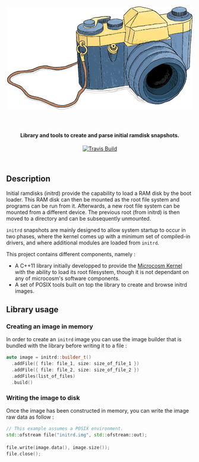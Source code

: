 <h1 align="center">
  <br>
  <a href="#"><img width="500" src="snapshot.png" alt="initrd-snapshot" /></a>
  <br><br>
</h1>

<h4 align="center">Library and tools to create and parse initial ramdisk snapshots. </h4>

<p align="center">
  <a href="https://travis-ci.org/HQarroum/initrd-snapshot">
    <img src="https://travis-ci.org/HQarroum/initrd-snapshot.svg"
         alt="Travis Build">
  </a>
</p>
<br>

## Description

Initial ramdisks (initrd) provide the capability to load a RAM disk by the boot loader. This RAM disk can then be mounted as the root file system and programs can be run from it. Afterwards, a new root file system can be mounted from a different device. The previous root (from initrd) is then moved to a directory and can be subsequently unmounted.

`initrd` snapshots are mainly designed to allow system startup to occur in two phases, where the kernel comes up with a minimum set of compiled-in drivers, and where additional modules are loaded from `initrd`.

This project contains different components, namely :

 * A C++11 library initially developped to provide the [Microcosm Kernel](https://github.com/HQarroum/microcosm) with the ability to load its root filesystem, though it is not dependant on any of microcosm's software components.
 * A set of POSIX tools built on top the library to create and browse initrd images.

## Library usage

### Creating an image in memory

In order to create an `initrd` image you can use the image builder that is bundled with the library before writing it to a file :

```c++
auto image = initrd::builder_t()
  .addFile({ file: file_1, size: size_of_file_1 })
  .addFile({ file: file_2, size: size_of_file_2 })
  .addFiles(list_of_files)
  .build()
```

### Writing the image to disk

Once the image has been constructed in memory, you can write the image raw data as follow :

```c++
// This example assumes a POSIX environment.
std::ofstream file("initrd.img", std::ofstream::out);

file.write(image.data(), image.size());
file.close();
```

